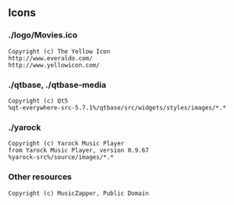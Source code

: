 ## Icons

### ./logo/Movies.ico

    Copyright (c) The Yellow Icon
    http://www.everaldo.com/
    http://www.yellowicon.com/


### ./qtbase, ./qtbase-media

    Copyright (c) Qt5
    %qt-everywhere-src-5.7.1%/qtbase/src/widgets/styles/images/*.*


### ./yarock

    Copyright (c) Yarock Music Player
    from Yarock Music Player, version 0.9.67
    %yarock-src%/source/images/*.*


### Other resources

    Copyright (c) MusicZapper, Public Domain

